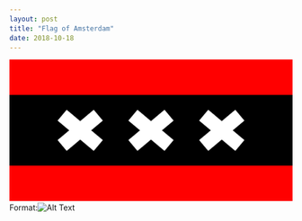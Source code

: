 ```yaml
---
layout: post
title: "Flag of Amsterdam"
date: 2018-10-18
---
```


![Flag of Amsterdam](/images/noah.png)
Format:![Alt Text](https://code.pyret.org/editor#program=1Pz8DENhVijo5x6EN6p1rXRt22NIFVgB2)
